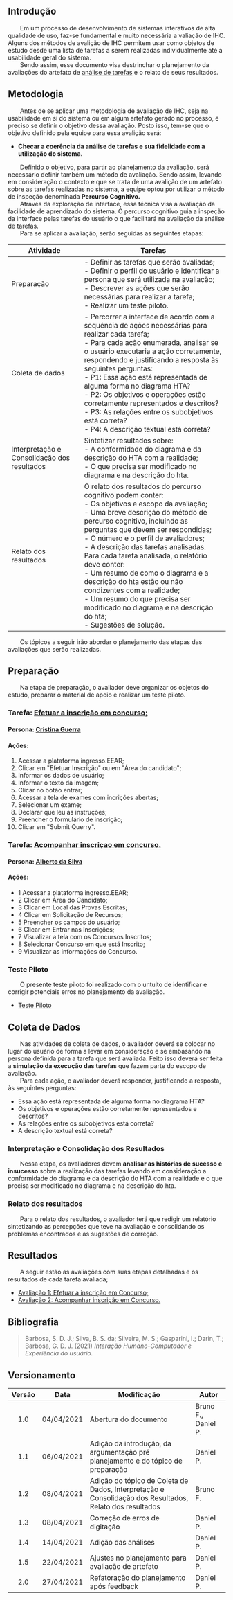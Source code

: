 ## Introdução
&emsp;&emsp;Em um processo de desenvolvimento de sistemas interativos de alta qualidade de uso, faz-se fundamental e muito necessária a valiação de IHC. Alguns dos métodos de avalição de IHC permitem usar como objetos de estudo desde uma lista de tarefas a serem realizadas individualmente até a usabilidade geral do sistema.<br>
&emsp;&emsp;Sendo assim, esse documento visa destrinchar o planejamento da avaliações do artefato de [análise de tarefas](../../../analise-de-requisitos/analise-de-tarefas.md) e o relato de seus resultados.

## Metodologia
&emsp;&emsp;Antes de se aplicar uma metodologia de avaliação de IHC, seja na usabilidade em si do sistema ou em algum artefato gerado no processo, é preciso se definir o objetivo dessa avaliação. Posto isso, tem-se que o objetivo definido pela equipe para essa avalição será: 

- **Checar a coerência da análise de tarefas e sua fidelidade com a utilização do sistema.**

&emsp;&emsp;Definido o objetivo, para partir ao planejamento da avaliação, será necessário definir também um método de avaliação. Sendo assim, levando em consideração o contexto e que se trata de uma avalição de um artefato sobre as tarefas realizadas no sistema, a equipe optou por utilizar o método de inspeção denominada __Percurso Cognitivo.__<br>
&emsp;&emsp;Através da exploração de interface, essa técnica visa a avaliação da facilidade de aprendizado do sistema. O percurso cognitivo guia a inspeção da interface pelas tarefas do usuário o que facilitará na avaliação da análise de tarefas.<br>
&emsp;&emsp;Para se aplicar a avaliação, serão seguidas as seguintes etapas:

|Atividade|Tarefas|
|--|--|
|Preparação|- Definir as tarefas que serão avaliadas;<br>- Definir o perfil do usuário e identificar a persona que será utilizada na avaliação;<br>- Descrever as ações que serão necessárias para realizar a tarefa;<br>- Realizar um teste piloto.|
|Coleta de dados|- Percorrer a interface de acordo com a sequência de ações necessárias para realizar cada tarefa;<br>- Para cada ação enumerada, analisar se o usuário executaria a ação corretamente, respondendo e justificando a resposta às seguintes perguntas:<br>- P1: Essa ação está representada de alguma forma no diagrama HTA?<br>- P2: Os objetivos e operações estão corretamente representados e descritos?<br>- P3: As relações entre os subobjetivos está correta?<br>- P4: A descrição textual está correta?|
|Interpretação e Consolidação dos resultados|Sintetizar resultados sobre:<br>- A conformidade do diagrama e da descrição do HTA com a realidade;<br>- O que precisa ser modificado no diagrama e na descrição do hta.|
|Relato dos resultados|O relato dos resultados do percurso cognitivo podem conter:<br>- Os objetivos e escopo da avaliação;<br>- Uma breve descrição do método de percurso cognitivo, incluindo as perguntas que devem ser respondidas;<br>- O número e o perfil de avaliadores;<br>- A descrição das tarefas analisadas.<br>Para cada tarefa analisada, o relatório deve conter:<br>- Um resumo de como o diagrama e a descrição do hta estão ou não condizentes com a realidade;<br>- Um resumo do que precisa ser modificado no diagrama e na descrição do hta;<br>- Sugestões de solução.|

&emsp;&emsp;Os tópicos a seguir irão abordar o planejamento das etapas das avaliações que serão realizadas.

## Preparação
&emsp;&emsp;Na etapa de preparação, o avaliador deve organizar os objetos do estudo, preparar o material de apoio e realizar um teste piloto.

### Tarefa: [Efetuar a inscrição em concurso;](../../../../analise-de-requisitos/analise-de-tarefas/#efetuar-a-inscricao-em-concurso)
#### Persona: [Cristina Guerra](../../../../analise-de-requisitos/personas/#cristina-guerra)
#### Ações:
1. Acessar a plataforma ingresso.EEAR;
2. Clicar em "Efetuar Inscrição" ou em "Área do candidato";
3. Informar os dados de usuário;
4. Informar o texto da imagem;
5. Clicar no botão entrar;
6. Acessar a tela de exames com incrições abertas;
7. Selecionar um exame;
8. Declarar que leu as instruções;
9. Preencher o formulário de inscrição;
10. Clicar em "Submit Querry".

### Tarefa: [Acompanhar inscriçao em concurso.](../../../../analise-de-requisitos/analise-de-tarefas/#acompanhar-inscricao-em-concurso)
#### Persona: [Alberto da Silva](../../../../analise-de-requisitos/personas/#alberto-da-silva)

#### Ações:
- 1 Acessar a plataforma ingresso.EEAR;
- 2 Clicar em Área do Candidato;
- 3 Clicar em Local das Provas Escritas;
- 4 Clicar em Solicitação de Recursos;
- 5 Preencher os campos do usuário;
- 6 Clicar em Entrar nas Inscrições;
- 7 Visualizar a tela com os Concursos Inscritos;
- 8 Selecionar Concurso em que está Inscrito;
- 9 Visualizar as informações do Concurso.

### Teste Piloto
&emsp;&emsp;O presente teste piloto foi realizado com o untuito de identificar e corrigir potenciais erros no planejamento da avaliação.

- [Teste Piloto](./resultados/teste-piloto-ana.md)
## Coleta de Dados
&emsp;&emsp;Nas atividades de coleta de dados, o avaliador deverá se colocar no lugar do usuário de forma a levar em consideração e se embasando na persona definida para a tarefa que será avaliada. Feito isso deverá ser feita a **simulação da execução das tarefas** que fazem parte do escopo de avaliação.<br>
&emsp;&emsp;Para cada ação, o avaliador deverá responder, justificando a resposta, às seguintes perguntas:

- Essa ação está representada de alguma forma no diagrama HTA?
- Os objetivos e operações estão corretamente representados e descritos?
- As relações entre os subobjetivos está correta?
- A descrição textual está correta?

### Interpretação e Consolidação dos Resultados
&emsp;&emsp;Nessa etapa, os avaliadores devem **analisar as histórias de sucesso e insucesso** sobre a realização das tarefas levando em consideração a conformidade do diagrama e da descrição do HTA com a realidade e o que precisa ser modificado no diagrama e na descrição do hta.

### Relato dos resultados
&emsp;&emsp;Para o relato dos resultados, o avaliador terá que redigir um relatório sintetizando as percepções que teve na avaliação e consolidando os problemas encontrados e as sugestões de correção.
 
## Resultados
&emsp;&emsp;A seguir estão as avaliações com suas etapas detalhadas e os resultados de cada tarefa avaliada;

- [Avaliação 1: Efetuar a inscrição em Concurso;](./resultados/avaliacao-efetua.md)
- [Avaliação 2: Acompanhar inscrição em Concurso.](./resultados/avaliacao-acompanha.md)

## Bibliografia
> Barbosa, S. D. J.; Silva, B. S. da; Silveira, M. S.; Gasparini, I.; Darin, T.; Barbosa, G. D. J. (2021) *Interação Humano-Computador e Experiência do usuário.*
## Versionamento

|Versão|Data|Modificação|Autor|
|:-:|--|--|--|
|1.0|04/04/2021|Abertura do documento| Bruno F., Daniel P. |
|1.1|06/04/2021|Adição da introdução, da argumentação pré planejamento e do tópico de preparação| Daniel P. |
|1.2|08/04/2021|Adição do tópico de Coleta de Dados, Interpretação e Consolidação dos Resultados, Relato dos resultados| Bruno F. |
|1.3|08/04/2021|Correção de erros de digitação| Daniel P. |
|1.4|14/04/2021|Adição das análises|Daniel P.|
|1.5|22/04/2021|Ajustes no planejamento para avaliação de artefato| Daniel P.|
|2.0|27/04/2021|Refatoração do planejamento após feedback| Daniel P.|